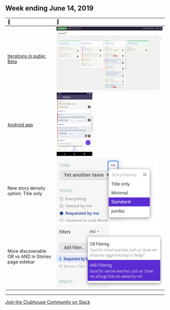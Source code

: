 ## Week ending June 14, 2019

| 🚀 | 👀 |
| :--- | :--- |
| [Iterations in public Beta](https://help.clubhouse.io/hc/en-us/articles/360028953452%5D) | <img src="images/20190614/iterations-manage-page.png" height="200px" /> |
| [Android app](https://clubhouse.io/blog/clubhouse-for-android) | <img src="images/20190614/clubhouse-android.png" height="200px" /> |
| New story density<br/>option: Title only | <img src="images/20190614/story-density.png" height="200px" /> |
| More discoverable<br/>OR vs AND in Stories<br/>page sidebar | <img src="images/20190614/and-vs-or-more-discoverable.png" height="200px" /> |

---

[Join the Clubhouse Community on Slack](https://clubhouse.io/community/)
